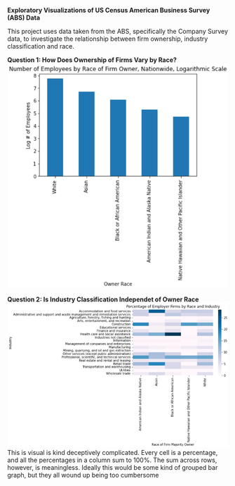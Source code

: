 **Exploratory Visualizations of US Census American Business Survey (ABS) Data**     

This project uses data taken from the ABS, specifically the Company Survey data, to investigate the relationship between firm ownership, industry classification and race.     

**Question 1: How Does Ownership of Firms Vary by Race?**
![image](RaceBarGraph.png)

     
**Question 2: Is Industry Classification Independet of Owner Race**
![image](IndustryRaceHeatmap.png)
This is visual is kind deceptively complicated. Every cell is a percentage, and all the percentages in a column sum to 100%. The sum across rows, however, is meaningless. Ideally this would be some kind of grouped bar graph, but they all wound up being too cumbersome